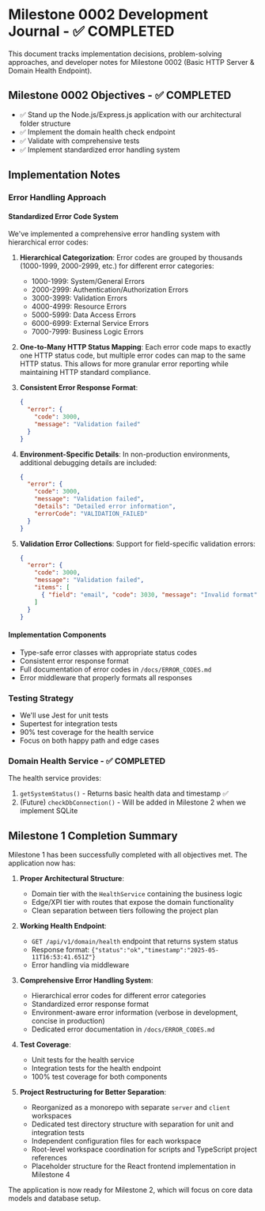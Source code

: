 # Milestone 0002 Development Journal - ✅ COMPLETED

This document tracks implementation decisions, problem-solving approaches, and developer notes for Milestone 0002 (Basic HTTP Server & Domain Health Endpoint).

## Milestone 0002 Objectives - ✅ COMPLETED

- ✅ Stand up the Node.js/Express.js application with our architectural folder structure
- ✅ Implement the domain health check endpoint
- ✅ Validate with comprehensive tests
- ✅ Implement standardized error handling system

## Implementation Notes

### Error Handling Approach

#### Standardized Error Code System
We've implemented a comprehensive error handling system with hierarchical error codes:

1. **Hierarchical Categorization**: Error codes are grouped by thousands (1000-1999, 2000-2999, etc.) for different error categories:
   - 1000-1999: System/General Errors
   - 2000-2999: Authentication/Authorization Errors
   - 3000-3999: Validation Errors
   - 4000-4999: Resource Errors
   - 5000-5999: Data Access Errors
   - 6000-6999: External Service Errors
   - 7000-7999: Business Logic Errors

2. **One-to-Many HTTP Status Mapping**: Each error code maps to exactly one HTTP status code, but multiple error codes can map to the same HTTP status. This allows for more granular error reporting while maintaining HTTP standard compliance.

3. **Consistent Error Response Format**:
   ```json
   {
     "error": {
       "code": 3000,
       "message": "Validation failed"
     }
   }
   ```

4. **Environment-Specific Details**: In non-production environments, additional debugging details are included:
   ```json
   {
     "error": {
       "code": 3000,
       "message": "Validation failed",
       "details": "Detailed error information",
       "errorCode": "VALIDATION_FAILED"
     }
   }
   ```

5. **Validation Error Collections**: Support for field-specific validation errors:
   ```json
   {
     "error": {
       "code": 3000,
       "message": "Validation failed",
       "items": [
         { "field": "email", "code": 3030, "message": "Invalid format" }
       ]
     }
   }
   ```

#### Implementation Components
- Type-safe error classes with appropriate status codes
- Consistent error response format
- Full documentation of error codes in `/docs/ERROR_CODES.md`
- Error middleware that properly formats all responses

### Testing Strategy
- We'll use Jest for unit tests
- Supertest for integration tests
- 90% test coverage for the health service
- Focus on both happy path and edge cases

### Domain Health Service - ✅ COMPLETED
The health service provides:
1. `getSystemStatus()` - Returns basic health data and timestamp ✅
2. (Future) `checkDbConnection()` - Will be added in Milestone 2 when we implement SQLite

## Milestone 1 Completion Summary

Milestone 1 has been successfully completed with all objectives met. The application now has:

1. **Proper Architectural Structure**:
   - Domain tier with the `HealthService` containing the business logic
   - Edge/XPI tier with routes that expose the domain functionality
   - Clean separation between tiers following the project plan

2. **Working Health Endpoint**:
   - `GET /api/v1/domain/health` endpoint that returns system status
   - Response format: `{"status":"ok","timestamp":"2025-05-11T16:53:41.651Z"}`
   - Error handling via middleware

3. **Comprehensive Error Handling System**:
   - Hierarchical error codes for different error categories
   - Standardized error response format
   - Environment-aware error information (verbose in development, concise in production)
   - Dedicated error documentation in `/docs/ERROR_CODES.md`

4. **Test Coverage**:
   - Unit tests for the health service
   - Integration tests for the health endpoint
   - 100% test coverage for both components

5. **Project Restructuring for Better Separation**:
   - Reorganized as a monorepo with separate `server` and `client` workspaces
   - Dedicated test directory structure with separation for unit and integration tests
   - Independent configuration files for each workspace
   - Root-level workspace coordination for scripts and TypeScript project references
   - Placeholder structure for the React frontend implementation in Milestone 4

The application is now ready for Milestone 2, which will focus on core data models and database setup.
